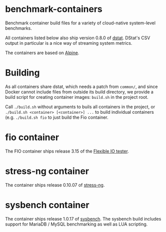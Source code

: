 # benchmark-containers
Benchmark container build files for a variety of cloud-native system-level
benchmarks.

All containers listed below also ship version 0.8.0 of
[dstat](https://github.com/dagwieers/dstat). DStat's CSV output in particular
is a nice way of streaming system metrics.

The containers are based on [Alpine](https://alpinelinux.org/).

Building
========
As all containers share dstat, which needs a patch from `common/`, and since
Docker cannot include files from outside its build directory, we provide a
build script for creating container images: `build.sh` in the project root.

Call `./build.sh` without arguments to buils all containers in the project, or
`./build.sh <container> [<container>] ...` to build individual containers
(e.g. `./build.sh fio` to just build the Fio container.

fio container
=============
The FIO container ships release 3.15 of the
[Flexible IO tester](https://github.com/axboe/fio).

stress-ng container
===================
The container ships release 0.10.07 of
[stress-ng](https://github.com/ColinIanKing/stress-ng).

sysbench container
==================
The container ships release 1.0.17 of
[sysbench](https://github.com/akopytov/sysbench). The sysbench build includes
support for MariaDB / MySQL benchmarking as well as LUA scripting.
